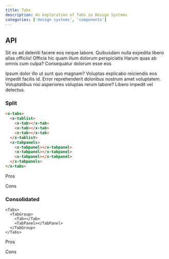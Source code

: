 ```yaml
---
title: Tabs
description: An exploration of Tabs in Design Systems
categories: ['design systems', 'components']
---
```


## API

Sit ex ad deleniti facere eos neque labore. Quibusdam nulla expedita libero
alias officiis! Officia hic quam illum dolorum perspiciatis Harum quas ab omnis
cum culpa? Consequatur dolorum esse eos

Ipsum dolor illo ut sunt quo magnam? Voluptas explicabo reiciendis eos impedit
facilis id. Error reprehenderit doloribus nostrum amet voluptatem. Voluptatibus
nisi asperiores voluptas rerum labore? Libero impedit vel delectus.

### Split

```html
<x-tabs>
  <x-tablist>
    <x-tab></x-tab>
    <x-tab></x-tab>
    <x-tab></x-tab>
  </x-tablist>
  <x-tabpanels>
    <x-tabpanel></x-tabpanel>
    <x-tabpanel></x-tabpanel>
    <x-tabpanel></x-tabpanel>
  </x-tabpanels>
</x-tabs>
```

Pros

Cons

### Consolidated

```tsx
<Tabs>
  <TabGroup>
    <Tab></Tab>
    <TabPanel></TabPanel>
  </TabGroup>
</Tabs>
```

Pros

Cons
